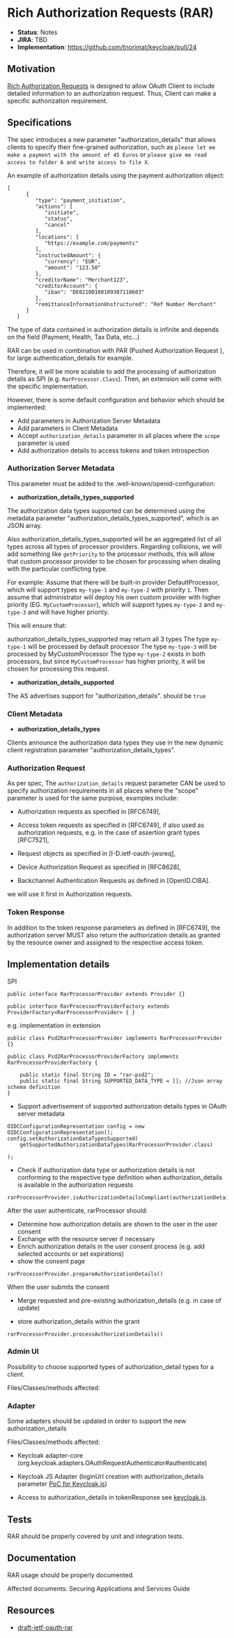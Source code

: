 # Rich Authorization Requests (RAR)

* **Status**: Notes
* **JIRA**: TBD
* **Implementation**: https://github.com/tnorimat/keycloak/pull/24 


## Motivation

[Rich Authorization Requests][1] is designed to allow OAuth Client to include detailed information to an authorization request. Thus, Client can make a specific authorization requirement.

## Specifications

The spec introduces a new parameter "authorization_details" that allows clients to specify their fine-grained authorization, such as `please let me make a payment with the amount of 45 Euros` or `please give me read access to folder A and write access to file X`.

An example of authorization details using
the payment authorization object:

````
[
      {
         "type": "payment_initiation",
         "actions": [
            "initiate",
            "status",
            "cancel"
         ],
         "locations": [
            "https://example.com/payments"
         ],
         "instructedAmount": {
            "currency": "EUR",
            "amount": "123.50"
         },
         "creditorName": "Merchant123",
         "creditorAccount": {
            "iban": "DE02100100109307118603"
         },
         "remittanceInformationUnstructured": "Ref Number Merchant"
      }
   ]
````

The type of data contained in authorization details is infinite and depends on the field (Payment, Health, Tax Data, etc...)

RAR can be used in combination with PAR (Pushed Authorization
Request ), for large authentication_details for example.

Therefore, it will be more scalable to add the processing of authorization details as SPI (e.g. `RarProcessor.Class`). Then, an extension will come with the specific implementation.

However, there is some default configuration and behavior which should be implemented:

- Add parameters in Authorization Server Metadata
- Add parameters in Client Metadata
- Accept `authorization_details` parameter in all places where the `scope` parameter is used
- Add authorization details to access tokens and token introspection

### Authorization Server Metadata

This parameter must be added to the .well-known/openid-configuration:

- **authorization_details_types_supported**

The authorization data types supported can be determined using the metadata parameter "authorization_details_types_supported", which is an JSON array.

Also authorization_details_types_supported will be an aggregated list of all types across all types of processor providers. Regarding collisions, we will add something like `getPriority` to the processor methods, this will allow that custom processor provider to be chosen for processing when dealing with the particular conflicting type.

For example: Assume that there will be built-in provider DefaultProcessor, which will support types `my-type-1` and `my-type-2` with priority `1`. Then assume that administrator will deploy his own custom provider with higher priority (EG. `MyCustomProcessor`), which will support types `my-type-2` and `my-type-3` and will have higher priority.

This will ensure that:

authorization_details_types_supported may return all 3 types
The type `my-type-1` will be processed by default processor
The type `my-type-3` will be processed by MyCustomProcessor
The type `my-type-2` exists in both processors, but since `MyCustomProcessor` has higher priority, it will be chosen for processing this request.

- **authorization_details_supported**

The AS advertises support for "authorization_details".
should be `true`

### Client Metadata

- **authorization_details_types**

Clients announce the authorization data types they use in the new dynamic client registration parameter "authorization_details_types".


### Authorization Request

As per spec,
The `authorization_details` request parameter CAN be used to specify
authorization requirements in all places where the "scope" parameter
is used for the same purpose, examples include:

*  Authorization requests as specified in [RFC6749],

*  Access token requests as specified in [RFC6749], if also used as
   authorization requests, e.g. in the case of assertion grant types
   [RFC7521],

*  Request objects as specified in [I-D.ietf-oauth-jwsreq],

*  Device Authorization Request as specified in [RFC8628],

*  Backchannel Authentication Requests as defined in [OpenID.CIBA].

we will use it first in Authorization requests.

### Token Response

In addition to the token response parameters as defined in [RFC6749],
the authorization server MUST also return the authorization details
as granted by the resource owner and assigned to the respective
access token.

## Implementation details

SPI

````
public interface RarProcessorProvider extends Provider {}

public interface RarProcessorProviderFactory extends ProviderFactory<RarProcessorProvider> { }
````
e.g. implementation in extension

````
public class Psd2RarProcessorProvider implements RarProcessorProvider {}

public class Psd2RarProcessorProviderFactory implements RarProcessorProviderFactory { 

    public static final String ID = "rar-psd2";
    public static final String SUPPORTED_DATA_TYPE = []; //Json array schema definition
}
````

* Support advertisement of supported authorization details types in OAuth server metadata

````
OIDCConfigurationRepresentation config = new OIDCConfigurationRepresentation();
config.setAuthorizationDataTypesSupported(
    getSupportedAuthorizationDataTypes(RarProcessorProvider.class)
    
);
````

*  Check if authorization data type or authorization details is not conforming to the respective type
   definition when authorization_details is available in the authorization requests 

````
rarProcessorProvider.isAuthorizationDetailsCompliant(authorizationDetails)
````
After the user authenticate, rarProcessor should:

*  Determine how authorization details are shown to the user in the user consent
*  Exchange with the resource server if necessary
*  Enrich authorization details in the user consent process (e.g. add selected accounts or set expirations)
*  show the consent page

````
rarProcessorProvider.prepareAuthorizationDetails()
````
   
When the user submits the consent  

*  Merge requested and pre-existing authorization_details (e.g. in case of update)  

* store authorization_details within the grant

````
rarProcessorProvider.processAuthorizationDetails()
````

### Admin UI

Possibility to choose supported types of authorization_detail types for a client.

Files/Classes/methods affected:

### Adapter

Some adapters should be updated in order to support the new authorization_details

Files/Classes/methods affected:

* Keycloak adapter-core (org.keycloak.adapters.OAuthRequestAuthenticator#authenticate)

* Keycloak JS Adapter (loginUrl creation with authorization_details parameter [PoC for Keycloak.js](https://gist.github.com/thomasdarimont/3e87944c31b6263f1849e35733a03500#file-index-html-L204)) 
  
* Access to authorization_details in tokenResponse see [keycloak.js](https://github.com/keycloak/keycloak/blob/b1d39aa136662d54deca10c97374f0932ce6316b/adapters/oidc/js/src/main/resources/keycloak.js#L675).




## Tests
RAR should be properly covered by unit and integration tests.

## Documentation
RAR usage should be properly documented.

Affected documents: Securing Applications and Services Guide

## Resources
* [draft-ietf-oauth-rar][1]

[1]: https://tools.ietf.org/html/draft-ietf-oauth-rar-07
